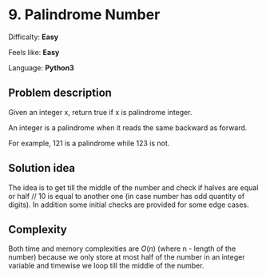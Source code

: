 # 9. Palindrome Number

Difficalty: **Easy**

Feels like: **Easy**

Language: **Python3**

## Problem description

Given an integer x, return true if x is palindrome integer.

An integer is a palindrome when it reads the same backward as forward.

For example, 121 is a palindrome while 123 is not.

## Solution idea

The idea is to get till the middle of the number and check if halves are equal or half // 10 is equal to another one (in case number has odd quantity of digits). In addition some initial checks are provided for some edge cases.

## Complexity

Both time and memory complexities are $O(n)$ (where n - length of the number) because we only store at most half of the number in an integer variable and timewise we loop till the middle of the number.
